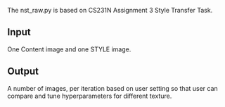 The nst_raw.py is based on CS231N Assignment 3 Style Transfer Task.

## Input
One Content image and one STYLE image.

## Output
A number of images, per iteration based on user setting so that user can compare and tune hyperparameters for different texture.
